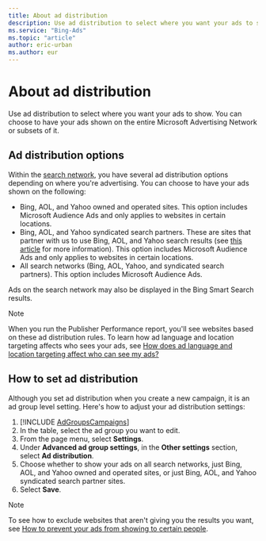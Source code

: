 ```yaml
---
title: About ad distribution
description: Use ad distribution to select where you want your ads to show. You can choose to have your ads shown on the entire Microsoft Search Network or subsets of it.
ms.service: "Bing-Ads"
ms.topic: "article"
author: eric-urban
ms.author: eur
---
```


# About ad distribution

Use ad distribution to select where you want your ads to show. You can choose to have your ads shown on the entire Microsoft Advertising Network or subsets of it.

## Ad distribution options

Within the [search network](./hlp_BA_CONC_SearchNetContentNet.md), you have several ad distribution options depending on where you're advertising. You can choose to have your ads shown on the following:

- Bing, AOL, and Yahoo owned and operated sites. This option includes Microsoft Audience Ads and only applies to websites in certain locations.
- Bing, AOL, and Yahoo syndicated search partners. These are sites that partner with us to use Bing, AOL, and Yahoo search results (see [this article](https://go.microsoft.com/fwlink?LinkId=398369) for more information). This option includes Microsoft Audience Ads and only applies to websites in certain locations.
- All search networks (Bing, AOL, Yahoo, and syndicated search partners). This option includes Microsoft Audience Ads.

Ads on the search network may also be displayed in the Bing Smart Search results.

> [!NOTE]
> When you run the Publisher Performance report, you'll see websites based on these ad distribution rules. To learn how ad language and location targeting affects who sees your ads, see [How does ad language and location targeting affect who can see my ads?](./hlp_BA_CONC_LocTargetAndLang.md)

 
## How to set ad distribution

Although you set ad distribution when you create a new campaign, it is an ad group level setting. Here's how to adjust your ad distribution settings:

1. [!INCLUDE [AdGroupsCampaigns](./includes/AdGroupsCampaigns.md)]
1. In the table, select the ad group you want to edit.
1. From the page menu, select **Settings**.
1. Under **Advanced ad group settings**, in the **Other settings** section, select **Ad distribution**.
1. Choose whether to show your ads on all search networks, just Bing, AOL, and Yahoo owned and operated sites, or just Bing, AOL, and Yahoo syndicated search partner sites.
1. Select **Save**.

> [!NOTE]
> To see how to exclude websites that aren't giving you the results you want, see [How to prevent your ads from showing to certain people](./hlp_BA_PROC_AddExclusions.md).


